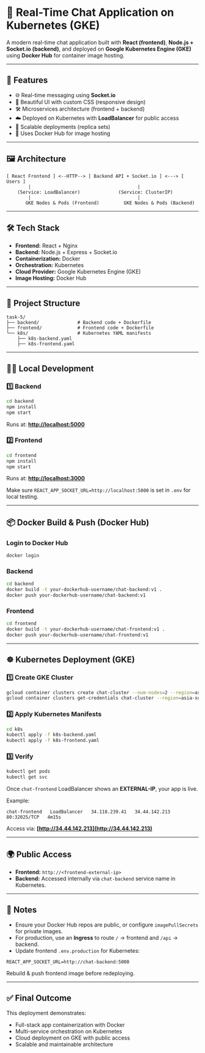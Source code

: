 # 🚀 Real-Time Chat Application on Kubernetes (GKE)

A modern real-time chat application built with **React (frontend)**, **Node.js + Socket.io (backend)**, and deployed on **Google Kubernetes Engine (GKE)** using **Docker Hub** for container image hosting.

---

## 📌 Features

* 🌐 Real-time messaging using **Socket.io**
* 🎨 Beautiful UI with custom CSS (responsive design)
* 🛠 Microservices architecture (frontend + backend)
* ☁️ Deployed on Kubernetes with **LoadBalancer** for public access
* 🔄 Scalable deployments (replica sets)
* 🔗 Uses Docker Hub for image hosting

---

## 🖼 Architecture

```
[ React Frontend ] <--HTTP--> [ Backend API + Socket.io ] <---> [ Users ]
        |                                       |
    (Service: LoadBalancer)              (Service: ClusterIP)
        |                                       |
       GKE Nodes & Pods (Frontend)         GKE Nodes & Pods (Backend)
```

---

## 🛠 Tech Stack

* **Frontend:** React + Nginx
* **Backend:** Node.js + Express + Socket.io
* **Containerization:** Docker
* **Orchestration:** Kubernetes
* **Cloud Provider:** Google Kubernetes Engine (GKE)
* **Image Hosting:** Docker Hub

---

## 📂 Project Structure

```
task-5/
├── backend/              # Backend code + Dockerfile
├── frontend/             # Frontend code + Dockerfile
└── k8s/                  # Kubernetes YAML manifests
    ├── k8s-backend.yaml
    ├── k8s-frontend.yaml
```

---

## 🧑‍💻 Local Development

### 1️⃣ Backend

```bash
cd backend
npm install
npm start
```

Runs at: **[http://localhost:5000](http://localhost:5000)**

### 2️⃣ Frontend

```bash
cd frontend
npm install
npm start
```

Runs at: **[http://localhost:3000](http://localhost:3000)**

Make sure `REACT_APP_SOCKET_URL=http://localhost:5000` is set in `.env` for local testing.

---

## 📦 Docker Build & Push (Docker Hub)

### Login to Docker Hub

```bash
docker login
```

### Backend

```bash
cd backend
docker build -t your-dockerhub-username/chat-backend:v1 .
docker push your-dockerhub-username/chat-backend:v1
```

### Frontend

```bash
cd frontend
docker build -t your-dockerhub-username/chat-frontend:v1 .
docker push your-dockerhub-username/chat-frontend:v1
```

---

## ☸ Kubernetes Deployment (GKE)

### 1️⃣ Create GKE Cluster

```bash
gcloud container clusters create chat-cluster --num-nodes=2 --region=asia-south1
gcloud container clusters get-credentials chat-cluster --region=asia-south1
```

### 2️⃣ Apply Kubernetes Manifests

```bash
cd k8s
kubectl apply -f k8s-backend.yaml
kubectl apply -f k8s-frontend.yaml
```

### 3️⃣ Verify

```bash
kubectl get pods
kubectl get svc
```

Once `chat-frontend` LoadBalancer shows an **EXTERNAL-IP**, your app is live.

Example:

```
chat-frontend   LoadBalancer   34.118.239.41   34.44.142.213   80:32025/TCP   4m15s
```

Access via: **[http://34.44.142.213](http://34.44.142.213)**

---

## 🌍 Public Access

* **Frontend:** `http://<frontend-external-ip>`
* **Backend:** Accessed internally via `chat-backend` service name in Kubernetes.

---

## 📌 Notes

* Ensure your Docker Hub repos are public, or configure `imagePullSecrets` for private images.
* For production, use an **Ingress** to route `/` → frontend and `/api` → backend.
* Update frontend `.env.production` for Kubernetes:

```env
REACT_APP_SOCKET_URL=http://chat-backend:5000
```

Rebuild & push frontend image before redeploying.

---

## ✅ Final Outcome

This deployment demonstrates:

* Full-stack app containerization with Docker
* Multi-service orchestration on Kubernetes
* Cloud deployment on GKE with public access
* Scalable and maintainable architecture

